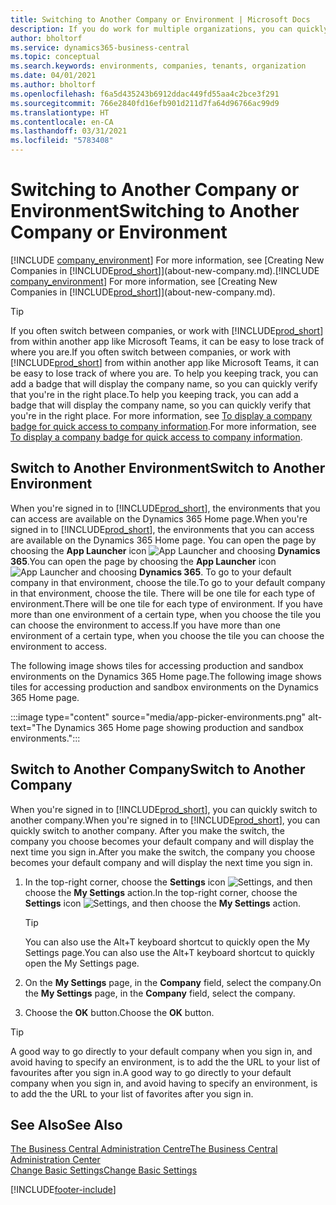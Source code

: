 ```yaml
---
title: Switching to Another Company or Environment | Microsoft Docs
description: If you do work for multiple organizations, you can quickly switch between the environments and companies.
author: bholtorf
ms.service: dynamics365-business-central
ms.topic: conceptual
ms.search.keywords: environments, companies, tenants, organization
ms.date: 04/01/2021
ms.author: bholtorf
ms.openlocfilehash: f6a5d435243b6912ddac449fd55aa4c2bce3f291
ms.sourcegitcommit: 766e2840fd16efb901d211d7fa64d96766ac99d9
ms.translationtype: HT
ms.contentlocale: en-CA
ms.lasthandoff: 03/31/2021
ms.locfileid: "5783408"
---
```

# <a name="switching-to-another-company-or-environment"></a><span data-ttu-id="fb937-103">Switching to Another Company or Environment</span><span class="sxs-lookup"><span data-stu-id="fb937-103">Switching to Another Company or Environment</span></span>

<span data-ttu-id="fb937-104">[!INCLUDE [company_environment](includes/company_environment.md)] For more information, see [Creating New Companies in [!INCLUDE[prod_short](includes/prod_short.md)]](about-new-company.md).</span><span class="sxs-lookup"><span data-stu-id="fb937-104">[!INCLUDE [company_environment](includes/company_environment.md)] For more information, see [Creating New Companies in [!INCLUDE[prod_short](includes/prod_short.md)]](about-new-company.md).</span></span>  

> [!TIP]
> <span data-ttu-id="fb937-105">If you often switch between companies, or work with [!INCLUDE[prod_short](includes/prod_short.md)] from within another app like Microsoft Teams, it can be easy to lose track of where you are.</span><span class="sxs-lookup"><span data-stu-id="fb937-105">If you often switch between companies, or work with [!INCLUDE[prod_short](includes/prod_short.md)] from within another app like Microsoft Teams, it can be easy to lose track of where you are.</span></span> <span data-ttu-id="fb937-106">To help you keeping track, you can add a badge that will display the company name, so you can quickly verify that you're in the right place.</span><span class="sxs-lookup"><span data-stu-id="fb937-106">To help you keeping track, you can add a badge that will display the company name, so you can quickly verify that you're in the right place.</span></span> <span data-ttu-id="fb937-107">For more information, see [To display a company badge for quick access to company information](ui-change-basic-settings.md#badge).</span><span class="sxs-lookup"><span data-stu-id="fb937-107">For more information, see [To display a company badge for quick access to company information](ui-change-basic-settings.md#badge).</span></span>

## <a name="switch-to-another-environment"></a><span data-ttu-id="fb937-108">Switch to Another Environment</span><span class="sxs-lookup"><span data-stu-id="fb937-108">Switch to Another Environment</span></span>

<span data-ttu-id="fb937-109">When you're signed in to [!INCLUDE[prod_short](includes/prod_short.md)], the environments that you can access are available on the Dynamics 365 Home page.</span><span class="sxs-lookup"><span data-stu-id="fb937-109">When you're signed in to [!INCLUDE[prod_short](includes/prod_short.md)], the environments that you can access are available on the Dynamics 365 Home page.</span></span> <span data-ttu-id="fb937-110">You can open the page by choosing the **App Launcher** icon ![App Launcher](media/app-launcher-icon.png "The App Launcher provides access to more features") and choosing **Dynamics 365**.</span><span class="sxs-lookup"><span data-stu-id="fb937-110">You can open the page by choosing the **App Launcher** icon ![App Launcher](media/app-launcher-icon.png "The App Launcher provides access to more features") and choosing **Dynamics 365**.</span></span> <span data-ttu-id="fb937-111">To go to your default company in that environment, choose the tile.</span><span class="sxs-lookup"><span data-stu-id="fb937-111">To go to your default company in that environment, choose the tile.</span></span> <span data-ttu-id="fb937-112">There will be one tile for each type of environment.</span><span class="sxs-lookup"><span data-stu-id="fb937-112">There will be one tile for each type of environment.</span></span> <span data-ttu-id="fb937-113">If you have more than one environment of a certain type, when you choose the tile you can choose the environment to access.</span><span class="sxs-lookup"><span data-stu-id="fb937-113">If you have more than one environment of a certain type, when you choose the tile you can choose the environment to access.</span></span>

<span data-ttu-id="fb937-114">The following image shows tiles for accessing production and sandbox environments on the Dynamics 365 Home page.</span><span class="sxs-lookup"><span data-stu-id="fb937-114">The following image shows tiles for accessing production and sandbox environments on the Dynamics 365 Home page.</span></span>

:::image type="content" source="media/app-picker-environments.png" alt-text="The Dynamics 365 Home page showing production and sandbox environments.":::

## <a name="switch-to-another-company"></a><span data-ttu-id="fb937-116">Switch to Another Company</span><span class="sxs-lookup"><span data-stu-id="fb937-116">Switch to Another Company</span></span>

<span data-ttu-id="fb937-117">When you're signed in to [!INCLUDE[prod_short](includes/prod_short.md)], you can quickly switch to another company.</span><span class="sxs-lookup"><span data-stu-id="fb937-117">When you're signed in to [!INCLUDE[prod_short](includes/prod_short.md)], you can quickly switch to another company.</span></span> <span data-ttu-id="fb937-118">After you make the switch, the company you choose becomes your default company and will display the next time you sign in.</span><span class="sxs-lookup"><span data-stu-id="fb937-118">After you make the switch, the company you choose becomes your default company and will display the next time you sign in.</span></span>

1. <span data-ttu-id="fb937-119">In the top-right corner, choose the **Settings** icon ![Settings](media/ui-experience/settings_icon_small.png "Settings icon for role centre"), and then choose the **My Settings** action.</span><span class="sxs-lookup"><span data-stu-id="fb937-119">In the top-right corner, choose the **Settings** icon ![Settings](media/ui-experience/settings_icon_small.png "Settings icon for role center"), and then choose the **My Settings** action.</span></span>

    > [!TIP]
    > <span data-ttu-id="fb937-120">You can also use the Alt+T keyboard shortcut to quickly open the My Settings page.</span><span class="sxs-lookup"><span data-stu-id="fb937-120">You can also use the Alt+T keyboard shortcut to quickly open the My Settings page.</span></span>

2. <span data-ttu-id="fb937-121">On the **My Settings** page, in the **Company** field, select the company.</span><span class="sxs-lookup"><span data-stu-id="fb937-121">On the **My Settings** page, in the **Company** field, select the company.</span></span>  
3. <span data-ttu-id="fb937-122">Choose the **OK** button.</span><span class="sxs-lookup"><span data-stu-id="fb937-122">Choose the **OK** button.</span></span>

> [!TIP]
> <span data-ttu-id="fb937-123">A good way to go directly to your default company when you sign in, and avoid having to specify an environment, is to add the the URL to your list of favourites after you sign in.</span><span class="sxs-lookup"><span data-stu-id="fb937-123">A good way to go directly to your default company when you sign in, and avoid having to specify an environment, is to add the the URL to your list of favorites after you sign in.</span></span>

## <a name="see-also"></a><span data-ttu-id="fb937-124">See Also</span><span class="sxs-lookup"><span data-stu-id="fb937-124">See Also</span></span>

[<span data-ttu-id="fb937-125">The Business Central Administration Centre</span><span class="sxs-lookup"><span data-stu-id="fb937-125">The Business Central Administration Center</span></span>](/dynamics365/business-central/dev-itpro/administration/tenant-admin-center)  
[<span data-ttu-id="fb937-126">Change Basic Settings</span><span class="sxs-lookup"><span data-stu-id="fb937-126">Change Basic Settings</span></span>](ui-change-basic-settings.md)  


[!INCLUDE[footer-include](includes/footer-banner.md)]